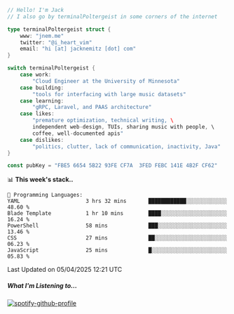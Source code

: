 ```go
// Hello! I'm Jack
// I also go by terminalPoltergeist in some corners of the internet

type terminalPoltergeist struct {
    www: "jnem.me"
    twitter: "@i_heart_vim"
    email: "hi [at] jacknemitz [dot] com"
}

switch terminalPoltergeist {
    case work:
        "Cloud Engineer at the University of Minnesota"
    case building:
        "tools for interfacing with large music datasets"
    case learning:
        "gRPC, Laravel, and PAAS architecture"
    case likes:
        "premature optimization, technical writing, \
        independent web-design, TUIs, sharing music with people, \
        coffee, well-documented apis"
    case dislikes:
        "politics, clutter, lack of communication, inactivity, Java"
}

const pubKey = "FBE5 6654 5B22 93FE CF7A  3FED FEBC 141E 4B2F CF62"
```

<!--START_SECTION:waka-->
📊 **This week's stack..** 

```text
💬 Programming Languages: 
YAML                     3 hrs 32 mins       ████████████░░░░░░░░░░░░░   48.60 % 
Blade Template           1 hr 10 mins        ████░░░░░░░░░░░░░░░░░░░░░   16.24 % 
PowerShell               58 mins             ███░░░░░░░░░░░░░░░░░░░░░░   13.46 % 
CSS                      27 mins             ██░░░░░░░░░░░░░░░░░░░░░░░   06.23 % 
JavaScript               25 mins             █░░░░░░░░░░░░░░░░░░░░░░░░   05.83 % 
```


 Last Updated on 05/04/2025 12:21 UTC
<!--END_SECTION:waka-->

##### What I'm Listening to...

[![spotify-github-profile](https://jnem.me/listening-item?maxAge=2592000)](https://jnem.me/listening)
